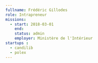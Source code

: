 ```yaml
---
fullname: Frédéric Gillodes
role: Intrapreneur
missions:
  - start: 2018-03-01
    end:
    status: admin
    employer: Ministère de l'Intérieur
startups :
  - candilib
  - polex
---
```

